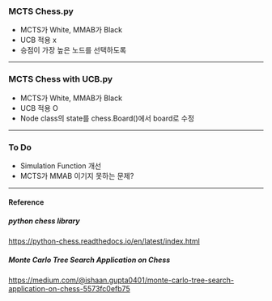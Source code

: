 ### MCTS Chess.py
- MCTS가 White, MMAB가 Black
- UCB 적용 x
- 승점이 가장 높은 노드를 선택하도록

-------------------------------------------------------------------------------------
### MCTS Chess with UCB.py
- MCTS가 White, MMAB가 Black
- UCB 적용 O
- Node class의 state를 chess.Board()에서 board로 수정

-------------------------------------------------------------------------------------
### To Do
- Simulation Function 개선
- MCTS가 MMAB 이기지 못하는 문제?

-------------------------------------------------------------------------------------

#### Reference
##### python chess library
https://python-chess.readthedocs.io/en/latest/index.html
##### Monte Carlo Tree Search Application on Chess
https://medium.com/@ishaan.gupta0401/monte-carlo-tree-search-application-on-chess-5573fc0efb75
